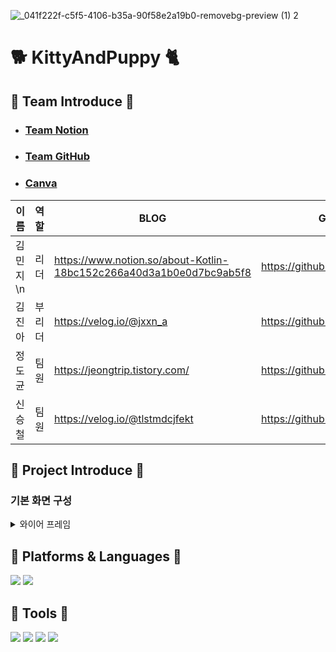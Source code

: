 ![_041f222f-c5f5-4106-b35a-90f58e2a19b0-removebg-preview (1) 2](https://github.com/WithAllMyAnimal/KittyAndPuppy/assets/139103652/56608580-a11f-4e59-8778-9801ac049fbc)

# 🐕 KittyAndPuppy 🐈

## 🎈 Team Introduce 🎈
- ### [Team Notion](https://www.notion.so/24-7-772ef02863844035b321dd1d580ecf4c)

- ### [Team GitHub](https://github.com/WithAllMyAnimal/KittyAndPuppy)

- ### [Canva](https://www.canva.com/design/DAFwTIBILho/2GmYVZDvnnnt3G2f4-i6MA/view?utm_content=DAFwTIBILho&utm_campaign=designshare&utm_medium=link&utm_source=publishsharelink)

| 이름   | 역할 | BLOG                                                               | GitHub                                                  | 
| ------ | ---- | --------------------------------------------------                 | ------------------------------------------------------- |
| 김민지\n | 리더 | https://www.notion.so/about-Kotlin-18bc152c266a40d3a1b0e0d7bc9ab5f8 | https://github.com/minji-0420                          |
| 김진아 | 부리더 | https://velog.io/@jxxn_a                                          | https://github.com/Jxxna613                            |
| 정도균 | 팀원 | https://jeongtrip.tistory.com/                                      | https://github.com/wjdehrbs                            |
| 신승철 | 팀원 | https://velog.io/@tlstmdcjfekt                                      | https://github.com/developShin                         |


## 🎩 Project Introduce 🎩
### 기본 화면 구성

<details>
<summary>와이어 프레임</summary>
![figma](https://github.com/WithAllMyAnimal/KittyAndPuppy/assets/139103652/1f2f666a-ca24-4d0a-8dc6-83dad76781af)
![figma](https://www.figma.com/file/M0ZK13PiR2EQHOeFlHHSkq/NBC_2%EC%A1%B0?type=design&node-id=0-1&mode=design&t=T1692JWVx6zhKjF7-0)
회의를 통하여 구체적인 설계에 들어가기 전에 `대략적인 틀`을 구성하였습니다.
</details>

## 📗 Platforms & Languages 📒
<img src="https://img.shields.io/badge/android-3DDC84?style=flat-square&logo=android&logoColor=white"/>  <img src="https://img.shields.io/badge/kotlin-7F52FF?style=flat-square&logo=kotlin&logoColor=white"/>

## 📕 Tools 📘
<img src="https://img.shields.io/badge/figma-F24E1E?style=flat-square&logo=figma&logoColor=white"/>  <img src="https://img.shields.io/badge/git-F05032?style=flat-square&logo=git&logoColor=white"/>  <img src="https://img.shields.io/badge/github-181717?style=flat-square&logo=github&logoColor=white"/>  <img src="https://img.shields.io/badge/notion-000000?style=flat-square&logo=notion&logoColor=white"/> 










